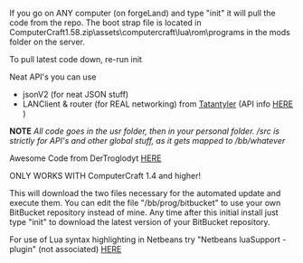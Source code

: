 If you go on ANY computer (on forgeLand) and type "init" it will pull the code from the repo. The boot strap file is located in ComputerCraft1.58.zip\assets\computercraft\lua\rom\programs in the mods folder on the server.

To pull latest code down, re-run init

Neat API's you can use
- jsonV2 (for neat JSON stuff)
- LANClient & router (for REAL networking) from [Tatantyler](http://pastebin.com/u/Tatantyler) (API info [HERE](http://www.computercraft.info/forums2/index.php?/topic/14794-somewhat-common-routing-framework-v31-mesh-networking-protocol-thing/) )

**NOTE** *All code goes in the usr folder, then in your personal folder. /src is strictly for API's and other global stuff, as it gets mapped to /bb/whatever*

Awesome Code from DerTroglodyt [HERE](http://www.computercraft.info/forums2/index.php?/topic/5134-recursive-download-from-bitbucket-repository/)

ONLY WORKS WITH ComputerCraft 1.4 and higher!

This will download the two files necessary for the automated update and execute them.
You can edit the file "/bb/prog/bitbucket" to use your own BitBucket repository instead of mine.
Any time after this initial install just type "init" to download the latest version of your BitBucket repository.

For use of Lua syntax highlighting in Netbeans try "Netbeans luaSupport - plugin" (not associated)
[HERE](http://plugins.netbeans.org/plugin/29607)
